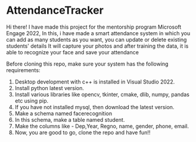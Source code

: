 # AttendanceTracker
Hi there!
I have made this project for the mentorship program Microsoft Engage 2022,
In this, i have made a smart attendance system in which you can add as many students as you want, you can update or delete existing students' details
It will capture your photos and after training the data, it is able to recognize your face and save your attendance

Before cloning this repo, make sure your system has the following requirements:

1. Desktop development with c++ is installed in Visual Studio 2022.
2. Install python latest version.
3. Install various libraries like opencv, tkinter, cmake, dlib, numpy, pandas etc using pip.
4. If you have not installed mysql, then download the latest version.
5. Make a schema named facerecognition
6. In this schema, make a table named student.
7. Make the columns like - Dep,Year, Regno, name, gender, phone, email.
8. Now, you are good to go, clone the repo and have fun!!
